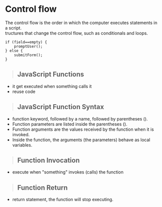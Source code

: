 # Control flow
The control flow is the order in which the computer executes statements in a script.  
tructures that change the control flow, such as conditionals and loops.     
```   
if (field==empty) {
    promptUser();
} else {
    submitForm();
}
```   

> ## JavaScript Functions
* it get executed when something calls it 
* reuse code  

> ## JavaScript Function Syntax
* function keyword, followed by a name, followed by parentheses ().
* Function parameters are listed inside the parentheses ().  
* Function arguments are the values received by the function when it is invoked.
* Inside the function, the arguments (the parameters) behave as local variables. 

> ## Function Invocation
*  execute when "something" invokes (calls) the function
>## Function Return
* return statement, the function will stop executing.